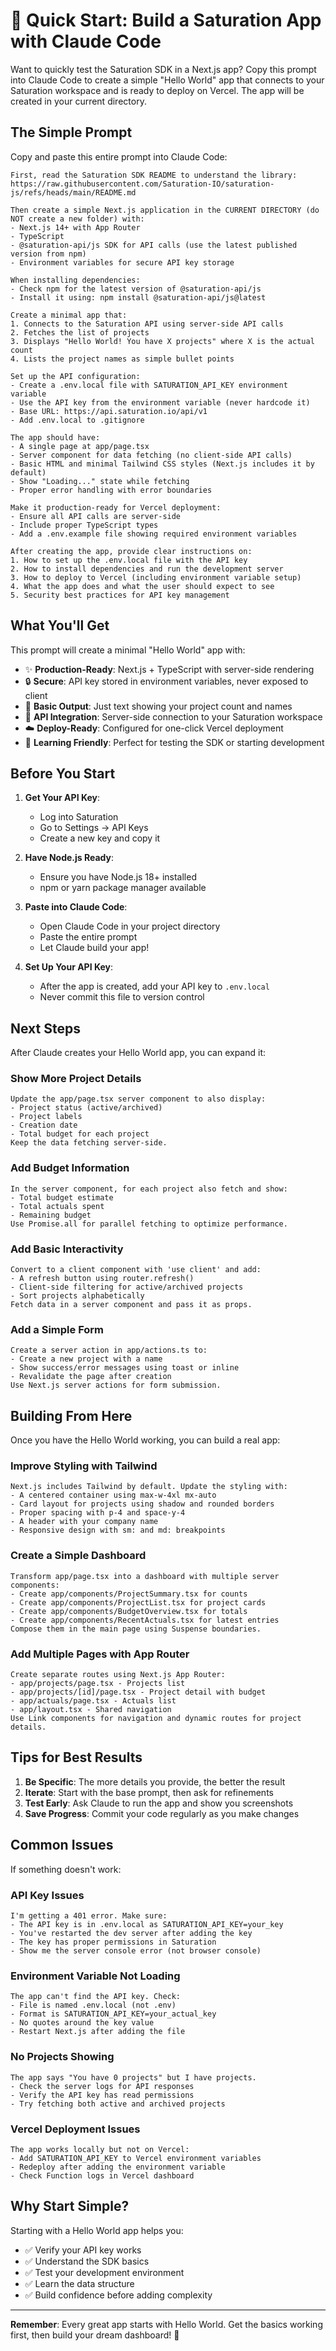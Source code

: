 # 🚀 Quick Start: Build a Saturation App with Claude Code

Want to quickly test the Saturation SDK in a Next.js app? Copy this prompt into Claude Code to create a simple "Hello World" app that connects to your Saturation workspace and is ready to deploy on Vercel. The app will be created in your current directory.

## The Simple Prompt

Copy and paste this entire prompt into Claude Code:

```
First, read the Saturation SDK README to understand the library:
https://raw.githubusercontent.com/Saturation-IO/saturation-js/refs/heads/main/README.md

Then create a simple Next.js application in the CURRENT DIRECTORY (do NOT create a new folder) with:
- Next.js 14+ with App Router
- TypeScript
- @saturation-api/js SDK for API calls (use the latest published version from npm)
- Environment variables for secure API key storage

When installing dependencies:
- Check npm for the latest version of @saturation-api/js
- Install it using: npm install @saturation-api/js@latest

Create a minimal app that:
1. Connects to the Saturation API using server-side API calls
2. Fetches the list of projects
3. Displays "Hello World! You have X projects" where X is the actual count
4. Lists the project names as simple bullet points

Set up the API configuration:
- Create a .env.local file with SATURATION_API_KEY environment variable
- Use the API key from the environment variable (never hardcode it)
- Base URL: https://api.saturation.io/api/v1
- Add .env.local to .gitignore

The app should have:
- A single page at app/page.tsx
- Server component for data fetching (no client-side API calls)
- Basic HTML and minimal Tailwind CSS styles (Next.js includes it by default)
- Show "Loading..." state while fetching
- Proper error handling with error boundaries

Make it production-ready for Vercel deployment:
- Ensure all API calls are server-side
- Include proper TypeScript types
- Add a .env.example file showing required environment variables

After creating the app, provide clear instructions on:
1. How to set up the .env.local file with the API key
2. How to install dependencies and run the development server
3. How to deploy to Vercel (including environment variable setup)
4. What the app does and what the user should expect to see
5. Security best practices for API key management
```

## What You'll Get

This prompt will create a minimal "Hello World" app with:

- ✨ **Production-Ready**: Next.js + TypeScript with server-side rendering
- 🔒 **Secure**: API key stored in environment variables, never exposed to client
- 📝 **Basic Output**: Just text showing your project count and names
- 🔌 **API Integration**: Server-side connection to your Saturation workspace
- ☁️ **Deploy-Ready**: Configured for one-click Vercel deployment
- 🎯 **Learning Friendly**: Perfect for testing the SDK or starting development

## Before You Start

1. **Get Your API Key**: 
   - Log into Saturation
   - Go to Settings → API Keys
   - Create a new key and copy it

2. **Have Node.js Ready**:
   - Ensure you have Node.js 18+ installed
   - npm or yarn package manager available

3. **Paste into Claude Code**:
   - Open Claude Code in your project directory
   - Paste the entire prompt
   - Let Claude build your app!
   
4. **Set Up Your API Key**:
   - After the app is created, add your API key to `.env.local`
   - Never commit this file to version control

## Next Steps

After Claude creates your Hello World app, you can expand it:

### Show More Project Details
```
Update the app/page.tsx server component to also display:
- Project status (active/archived)
- Project labels
- Creation date
- Total budget for each project
Keep the data fetching server-side.
```

### Add Budget Information
```
In the server component, for each project also fetch and show:
- Total budget estimate
- Total actuals spent
- Remaining budget
Use Promise.all for parallel fetching to optimize performance.
```

### Add Basic Interactivity
```
Convert to a client component with 'use client' and add:
- A refresh button using router.refresh()
- Client-side filtering for active/archived projects
- Sort projects alphabetically
Fetch data in a server component and pass it as props.
```

### Add a Simple Form
```
Create a server action in app/actions.ts to:
- Create a new project with a name
- Show success/error messages using toast or inline
- Revalidate the page after creation
Use Next.js server actions for form submission.
```

## Building From Here

Once you have the Hello World working, you can build a real app:

### Improve Styling with Tailwind
```
Next.js includes Tailwind by default. Update the styling with:
- A centered container using max-w-4xl mx-auto
- Card layout for projects using shadow and rounded borders
- Proper spacing with p-4 and space-y-4
- A header with your company name
- Responsive design with sm: and md: breakpoints
```

### Create a Simple Dashboard
```
Transform app/page.tsx into a dashboard with multiple server components:
- Create app/components/ProjectSummary.tsx for counts
- Create app/components/ProjectList.tsx for project cards
- Create app/components/BudgetOverview.tsx for totals
- Create app/components/RecentActuals.tsx for latest entries
Compose them in the main page using Suspense boundaries.
```

### Add Multiple Pages with App Router
```
Create separate routes using Next.js App Router:
- app/projects/page.tsx - Projects list
- app/projects/[id]/page.tsx - Project detail with budget
- app/actuals/page.tsx - Actuals list
- app/layout.tsx - Shared navigation
Use Link components for navigation and dynamic routes for project details.
```

## Tips for Best Results

1. **Be Specific**: The more details you provide, the better the result
2. **Iterate**: Start with the base prompt, then ask for refinements
3. **Test Early**: Ask Claude to run the app and show you screenshots
4. **Save Progress**: Commit your code regularly as you make changes

## Common Issues

If something doesn't work:

### API Key Issues
```
I'm getting a 401 error. Make sure:
- The API key is in .env.local as SATURATION_API_KEY=your_key
- You've restarted the dev server after adding the key
- The key has proper permissions in Saturation
- Show me the server console error (not browser console)
```

### Environment Variable Not Loading
```
The app can't find the API key. Check:
- File is named .env.local (not .env)
- Format is SATURATION_API_KEY=your_actual_key
- No quotes around the key value
- Restart Next.js after adding the file
```

### No Projects Showing
```
The app says "You have 0 projects" but I have projects.
- Check the server logs for API responses
- Verify the API key has read permissions
- Try fetching both active and archived projects
```

### Vercel Deployment Issues
```
The app works locally but not on Vercel:
- Add SATURATION_API_KEY to Vercel environment variables
- Redeploy after adding the environment variable
- Check Function logs in Vercel dashboard
```

## Why Start Simple?

Starting with a Hello World app helps you:
- ✅ Verify your API key works
- ✅ Understand the SDK basics
- ✅ Test your development environment
- ✅ Learn the data structure
- ✅ Build confidence before adding complexity

---

**Remember**: Every great app starts with Hello World. Get the basics working first, then build your dream dashboard! 🚀